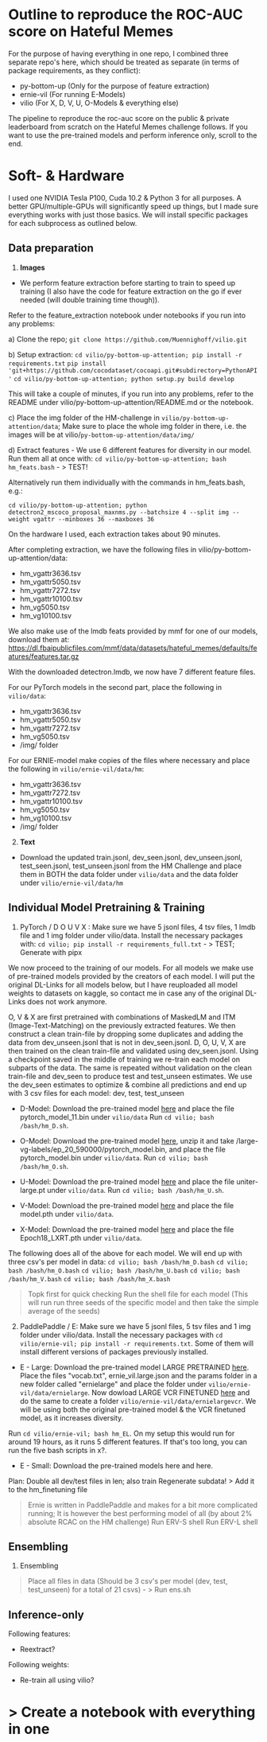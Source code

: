 
# Outline to reproduce the ROC-AUC score on Hateful Memes

For the purpose of having everything in one repo, I combined three separate repo's here, which should be treated as separate (in terms of package requirements, as they conflict):
- py-bottom-up (Only for the purpose of feature extraction)
- ernie-vil (For running E-Models)
- vilio (For X, D, V, U, O-Models & everything else)

The pipeline to reproduce the roc-auc score on the public & private leaderboard from scratch on the Hateful Memes challenge follows. If you want to use the pre-trained models and perform inference only, scroll to the end.

# Soft- & Hardware

I used one NVIDIA Tesla P100, Cuda 10.2 & Python 3 for all purposes.
A better GPU/multiple-GPUs will significantly speed up things, but I made sure everything works with just those basics. 
We will install specific packages for each subprocess as outlined below. 


## Data preparation

1. **Images**
- We perform feature extraction before starting to train to speed up training (I also have the code for feature extraction on the go if ever needed (will double training time though)).

Refer to the feature_extraction notebook under notebooks if you run into any problems:

a) Clone the repo;
`git clone https://github.com/Muennighoff/vilio.git`

b) Setup extraction:
`cd vilio/py-bottom-up-attention; pip install -r requirements.txt`
`pip install 'git+https://github.com/cocodataset/cocoapi.git#subdirectory=PythonAPI'`
`cd vilio/py-bottom-up-attention; python setup.py build develop`

This will take a couple of minutes, if you run into any problems, refer to the README under vilio/py-bottom-up-attention/README.md or the notebook. 

c) Place the img folder of the HM-challenge in `vilio/py-bottom-up-attention/data`; Make sure to place the whole img folder in there, i.e. the images will be at vilio/`py-bottom-up-attention/data/img/`

d) Extract features - We use 6 different features for diversity in our model. Run them all at once with:
`cd vilio/py-bottom-up-attention; bash hm_feats.bash` - > TEST!

Alternatively run them individually with the commands in hm_feats.bash, e.g.:

`cd vilio/py-bottom-up-attention; python detectron2_mscoco_proposal_maxnms.py --batchsize 4 --split img --weight vgattr --minboxes 36 --maxboxes 36`

On the hardware I used, each extraction takes about 90 minutes. 

After completing extraction, we have the following files in vilio/py-bottom-up-attention/data:
- hm_vgattr3636.tsv
- hm_vgattr5050.tsv
- hm_vgattr7272.tsv
- hm_vgattr10100.tsv
- hm_vg5050.tsv
- hm_vg10100.tsv

We also make use of the lmdb feats provided by mmf for one of our models, download them at:
https://dl.fbaipublicfiles.com/mmf/data/datasets/hateful_memes/defaults/features/features.tar.gz

With the downloaded detectron.lmdb, we now have 7 different feature files.

For our PyTorch models in the second part, place the following in `vilio/data`:
- hm_vgattr3636.tsv
- hm_vgattr5050.tsv
- hm_vgattr7272.tsv
- hm_vg5050.tsv
- /img/ folder

For our ERNIE-model make copies of the files where necessary and place the following in `vilio/ernie-vil/data/hm`:
- hm_vgattr3636.tsv
- hm_vgattr7272.tsv
- hm_vgattr10100.tsv
- hm_vg5050.tsv
- hm_vg10100.tsv
- /img/ folder


2. **Text** 
- Download the updated train.jsonl, dev_seen.jsonl, dev_unseen.jsonl, test_seen.jsonl, test_unseen.jsonl from the HM Challenge and place them in BOTH the data folder under `vilio/data` and the data folder under `vilio/ernie-vil/data/hm`


## Individual Model Pretraining & Training

1. PyTorch / D O U V X :
Make sure we have 5 jsonl files, 4 tsv files, 1 lmdb file and 1 img folder under vilio/data.
Install the necessary packages with: 
`cd vilio; pip install -r requirements_full.txt` - > TEST; Generate with pipx

We now proceed to the training of our models. For all models we make use of pre-trained models provided by the creators of each model. I will put the original DL-Links for all models below, but I have reuploaded all model weights to datasets on kaggle, so contact me in case any of the original DL-Links does not work anymore.

O, V & X are first pretrained with combinations of MaskedLM and ITM (Image-Text-Matching) on the previously extracted features. We then construct a clean train-file by dropping some duplicates and adding the data from dev_unseen.jsonl that is not in dev_seen.jsonl. D, O, U, V, X are then trained on the clean train-file and validated using dev_seen.jsonl. Using a checkpoint saved in the middle of training we re-train each model on subparts of the data. The same is repeated without validation on the clean train-file and dev_seen to produce test and test_unseen estimates. We use the dev_seen estimates to optimize & combine all predictions and end up with 3 csv files for each model: dev, test, test_unseen

- D-Model:
Download the pre-trained model [here](https://drive.google.com/file/d/151vQVATAlFM6rs5qjONMnIJBGfL8ea-B/view?usp=sharing) and place the file pytorch_model_11.bin under `vilio/data`
Run `cd vilio; bash /bash/hm_D.sh`.

- O-Model:
Download the pre-trained model [here](https://biglmdiag.blob.core.windows.net/oscar/pretrained_models/large-vg-labels.zip), unzip it and take /large-vg-labels/ep_20_590000/pytorch_model.bin, and place the file pytorch_model.bin under `vilio/data`.
Run `cd vilio; bash /bash/hm_O.sh`.

- U-Model:
Download the pre-trained model [here](https://convaisharables.blob.core.windows.net/uniter/pretrained/uniter-large.pt) and place the file uniter-large.pt under `vilio/data`.
Run `cd vilio; bash /bash/hm_U.sh`.

- V-Model:
Download the pre-trained model [here](https://dl.fbaipublicfiles.com/mmf/data/models/visual_bert/visual_bert.pretrained.coco.tar.gz) and place the file model.pth under `vilio/data`.

- X-Model:
Download the pre-trained model [here](http://nlp.cs.unc.edu/models/lxr1252_bertinit/Epoch18_LXRT.pth) and place the file Epoch18_LXRT.pth under `vilio/data`.


The following does all of the above for each model. We will end up with three csv's per model in data:
`cd vilio; bash /bash/hm_D.bash`
`cd vilio; bash /bash/hm_O.bash`
`cd vilio; bash /bash/hm_U.bash`
`cd vilio; bash /bash/hm_V.bash`
`cd vilio; bash /bash/hm_X.bash`


> Topk first for quick checking
> Run the shell file for each model (This will run run three seeds of the specific model and then take the simple average of the seeds)

2. PaddlePaddle / E:
Make sure we have 5 jsonl files, 5 tsv files and 1 img folder under vilio/data. 
Install the necessary packages with `cd vilio/ernie-vil; pip install -r requirements.txt`. Some of them will install different versions of packages previously installed. 

- E - Large:
Download the pre-trained model LARGE PRETRAINED [here](https://ernie-github.cdn.bcebos.com/model-ernie-vil-large-en.1.tar.gz). Place the files "vocab.txt", ernie_vil.large.json and the params folder in a new folder called "ernielarge" and place the folder under `vilio/ernie-vil/data/ernielarge`. Now dowload LARGE VCR FINETUNED [here](https://ernie-github.cdn.bcebos.com/model-ernie-vil-large-VCR-task-pre-en.1.tar.gz) and do the same to create a folder `vilio/ernie-vil/data/ernielargevcr`. We will be using both the original pre-trained model & the VCR finetuned model, as it increases diversity. 

Run `cd vilio/ernie-vil; bash hm_EL`. On my setup this would run for around 19 hours, as it runs 5 different features. If that's too long, you can run the five bash scripts in x?. 

- E - Small:
Download the pre-trained models here and here.

Plan:
Double all dev/test files in len; also train
Regenerate subdata! > Add it to the hm_finetuning file

> Ernie is written in PaddlePaddle and makes for a bit more complicated running; It is however the best performing model of all (by about 2% absolute RCAC on the HM challenge)
> Run ERV-S shell 
> Run ERV-L shell

## Ensembling

1. Ensembling
> Place all files in data (Should be 3 csv's per model (dev, test, test_unseen) for a total of 21 csvs) - > Run ens.sh 



## Inference-only

Following features:
- Reextract?


Following weights:
- Re-train all using vilio? 


# > Create a notebook with everything in one